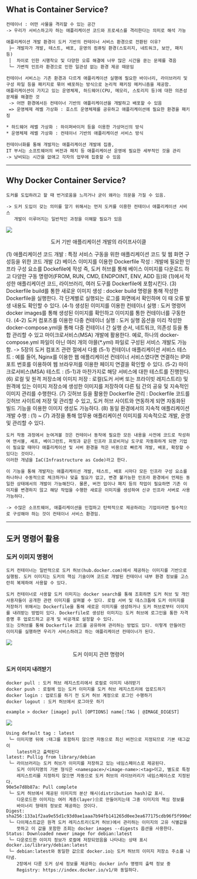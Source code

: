 ## What is Container Service?
```
컨테이너 : 어떤 사물을 격리할 수 있는 공간
-> 우리가 서비스하고자 하는 애플리케이션 코드와 프로세스를 격리한다는 의미로 해석 가능

애플리케이션 개발 환경이 도커 기반의 컨테이너 서비스 환경으로 전환된 이유?
 ├─ 개발자가 개발, 테스트, 배포, 운영의 컴퓨팅 환경(스토리지, 네트워크, 보안, 패치 등)
 │  차이로 인한 시행착오 및 다양한 오류 해결에 너무 많은 시간을 쏟는 문제를 겪음
 └─ 가변적 인프라 환경으로 인한 일관성 없는 환경 제공 때문임
```

```
컨테이너 서비스는 기존 환경과 다르게 애플리케이션 실행에 필요한 바이너리, 라이브러리 및 구성 파일 등을 패키지로 묶어 배포하는 방식으로 논리적 패키징 메커니즘을 제공함.
애플리케이션이 가지고 있는 운영체제, 하드웨어(CPU, 메모리, 스토리지 등)에 대한 의존성 문제를 해결한 것
 -> 어떤 환경에서든 컨테이너 기반의 애플리케이션을 개발하고 배포할 수 있음
 => 운영체제 레벨 가상화 : 호스트 운영체제를 공유하고 애플리케이션에 필요한 환경을 패키징

* 하드웨어 레벨 가상화 : 하이퍼바이저 등을 이용한 가상머신의 방식
* 운영체제 레벨 가상화 : 컨테이너 기반의 애플리케이션 서비스 방식

컨테이너화를 통해 개발자는 애플리케이션 개발에 집중, 
IT 부서는 소프트웨어의 버전과 패치 등 애플리케이션 운영에 필요한 세부적인 것을 관리
-> 낭비되는 시간을 없애고 각자의 업무에 집중할 수 있음
```

---
## Why Docker Container Service?
```
도커를 도입하려고 할 때 번거로움을 느끼거나 굳이 왜라는 의문을 가질 수 있음.

-> 도커 도입이 갖는 의미를 알기 위해서는 먼저 도커를 이용한 컨테이너 애플리케이션 서비스
   개발이 이루어지는 일반적인 과정을 이해할 필요가 있음
```
![](https://i.imgur.com/adROGN5.png)
<center>도커 기반 애플리케이션 개발의 라이프사이클</center>

(1) 애플리케이션 코드 개발 :
	특정 서비스 구동을 위한 애플리케이션 코드 및 웹 화면 구성등을 위한 코드 개발
(2) 베이스 이미지를 이용한 Dockerfile 작성 :
    개발에 필요한 인프라 구성 요소를 Dockefile에 작성
	즉, 도커 허브를 통해 베이스 이미지를 다운로드 하고 다양한 구동 명령어(FROM, RUN, CMD, ENDPOINT, ENV, ADD 등)와 (1)에서 작성한 애플리케이션 코드, 라이브러리, 여러 도구를 Dockerfile에 포함시킨다.
(3) Dockerfile build를 통한 새로운 이미지 생성 :
	docker build 명령을 통해 작성한 Dockerfile을 실행한다. 각 단계별로 실행되는 로그를 화면에서 확인하며 이 때 오류 발생 내용도 확인할 수 있다.
(4-1) 생성된 이미지를 이용한 컨테이너 실행 :
	도커 명령어 docker images를 통해 생성된 이미지를 확인하고 이미지를 통한 컨테이너를 구동한다.
(4-2) 도커 컴포즈를 이용한 다중 컨테이너 실행 :
	도커 실행 옵션을 미리 작성한 docker-compose.yml을 통해 다중 컨테이너 간 실행 순서, 네트워크, 의존성 등을 통합 관리할 수 있고 마이크로서비스(MSA) 개발에 활용한다.
	예로, 하나의 docker-compose.yml 파일이 아닌 여러 개의 야믈(\*.yml) 파일로 구성된 서비스 개발도 가능함. -> 5장의 도커 컴포즈 관련 절에서 다룸
(5-1) 컨테이너 애플리케이션 서비스 테스트 :
	예를 들어, Nginx를 이용한 웹 애플리케이션 컨테이너 서비스였다면 연결하는 IP와 포트 번호를 이용하여 웹 브라우저를 이용한 페이지 연결을 확인할 수 있다.
(5-2) 마이크로서비스(MSA) 테스트 :
	(5-1)과 마찬가지로 해당 서비스에 대한 테스트를 진행한다.
(6) 로컬 및 원격 저장소에 이미지 저장 :
	로컬(도커 서버 또는 프라이빗 레지스트리) 및 원격에 있는 이미지 저장소에 생성한 이미지를 저장하여 다른 팀 간의 공유 및 지속적인 이미지 관리를 수행한다.
(7) 깃허브 등을 활용한 Dockerfile 관리 : 
	Dockerfile 코드를 깃허브 사이트에 저장 및 관리할 수 있고, 도커 허브 사이트와 연동하게 되면 자동화된 빌드 기능을 이용한 이미지 생성도 가능하다.
(8) 동일 환경에서의 지속적 애플리케이션 개발 수행 :
	(1) ~ (7) 과정을 통해 업무용 애플리케이션 이미지를 지속적으로 개발, 운영 및 관리할 수 있다.

```
도커 작동 과정에서 눈여겨볼 것은 컨테이너 동작에 필요한 모든 내용을 사전에 코드로 작성하여 앤서블, 셰프, 베이그런트, 퍼핏과 같은 인프라 프로비저닝 도구로 자동화하게 되면 기업이 필요할 때마다 애플리케이션 및 서버 환경을 적은 비용으로 빠르게 개발, 배포, 확장할 수 있다는 것이다.
이러한 개념을 IaC(Infrastructure as Code)라고 한다.

이 기능을 통해 개발자는 애플리케이션 개발, 테스트, 배포 시마다 모든 인프라 구성 요소를 하나하나 수동적으로 체크하거나 맞출 필요가 없고, 변경 불가능한 인프라 환경에서 언제든 동일한 상태에서의 개발이 가능해진다. 물론, 버전 업이나 패치 등의 작업이 필요하면 기존 이미지를 변경하지 않고 해당 작업을 수행한 새로운 이미지를 생성하여 신규 인프라 서버로 사용 가능하다.

-> 수많은 소프트웨어, 애플리케이션을 민첩하고 탄력적으로 제공하려는 기업이라면 필수적으로 구성해야 하는 것이 컨테이너 서비스 환경임.
```

---
## 도커 명령어 활용

### 도커 이미지 명령어
```
도커 컨테이너는 일반적으로 도커 허브(hub.docker.com)에서 제공하는 이미지를 기반으로 실행됨. 도커 이미지는 도커의 핵심 기술이며 코드로 개발된 컨테이너 내부 환경 정보를 고스란히 복제하여 사용할 수 있다.

도커 컨테이너로 사용할 도커 이미지는 docker search를 통해 조회하면 도커 허브 및 개인 사용자들이 공개한 관련 이미지를 살펴볼 수 있다. 로컬 서버 및 데스크톱에 도커 이미지를 저장하기 위해서는 Dockerfile을 통해 새로운 이미지를 생성하거나 도커 허브로부터 이미지를 내려받는 방법이 있다. Dockerfile로 생성된 이미지는 도커 허브에 로그인을 통한 자격 증명 후 업로드하고 공개 및 비공개로 설정할 수 있다.
또는 깃허브를 통해 Dockerfile 코드를 공유하여 관리하는 방법도 있다. 이렇게 만들어진 이미지를 실행하면 우리가 서비스하려고 하는 애플리케이션 컨테이너가 된다.
```

![](https://i.imgur.com/qUDDSCw.png)
<center>도커 이미지 관련 명령어</center>

#### 도커 이미지 내려받기
```
docker pull : 도커 허브 레지스트리에서 로컬로 이미지 내려받기
docker push : 로컬에 있는 도커 이미지를 도커 허브 레지스트리에 업로드하기
docker login : 업로드를 하기 전 도커 허브 계정으로 로그인 수행하기
docker logout : 도커 허브에서 로그아웃 하기

example > docker [image] pull [OPTIONS] name[:TAG | @IMAGE_DIGEST]
```

![](https://i.imgur.com/IaccpSy.png)
```
Using default tag : latest
 └─ 이미지명 뒤에 :태그를 포함하지 않으면 자동으로 최신 버전으로 지정되므로 기본 태그값이 
    latest라고 출력된다
latest: Pullig from library/debian
 └─ 라이브러리는 도커 허브가 이미지를 저장하고 있는 네임스페이스로 제공된다.
    도커 이미지명의 기본 형식은 <namespace>/<image-name>:<tag>이고, 별도로 특정
    레지스트리를 지정하지 않으면 자동으로 도커 허브의 라이브러리가 네임스페이스로 지정된다.
90e5e7d8b87a: Pull complete 
 └─ 도커 허브에서 제공된 이미지의 분산 해시(distribution hash)값 표시.
    다운로드한 이미지는 여러 계층(layer)으로 만들어지는데 그중 이미지의 핵심 정보를 
    바이너리 형태의 정보로 제공하는 것이다.
Digest: sha256:133a1f2aa9e55d1c93d0ae1aaa7b94fb141265d0ee3ea677175cdb96f5f990e5
 └─ 다이제스트값은 원격 도커 레지스트리(도커 허브)에서 관리하는 이미지의 고유 식별값을 
    뜻하고 이 값을 포함한 조회는 docker images --digests 옵션을 사용한다.
Status: Downloaded newer image for debian:latest
 └─ 다운로드한 이미지 정보가 로컬에 저장되었음을 나타내는 상태 표시
docker.io/library/debian:latest
 └─ debian:latest와 동일한 값으로 docker.io는 도커 허브의 이미지 저장소 주소를 나타냄.
    2장에서 다룬 도커 상세 정보를 제공하는 docker info 명령의 출력 정보 중
	Registry: https://index.docker.io/v1/와 동일하다.  
```